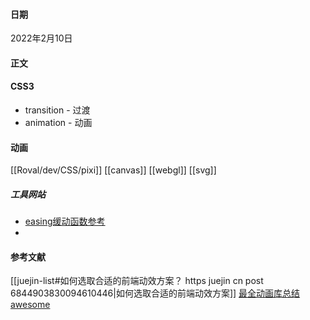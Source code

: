 #### 日期
2022年2月10日

#### 正文
#### CSS3
- transition - 过渡
- animation - 动画

#### 动画
[[Roval/dev/CSS/pixi]]
[[canvas]]
[[webgl]]
[[svg]]

##### 工具网站
- [easing缓动函数参考](https://easings.net/#)
- 

#### 参考文献
[[juejin-list#如何选取合适的前端动效方案？ https juejin cn post 6844903830094610446|如何选取合适的前端动效方案]]
[最全动画库总结](https://www.codeinwp.com/blog/best-javascript-animation-libraries/)
[awesome](https://project-awesome.org/sergey-pimenov/awesome-web-animation)

